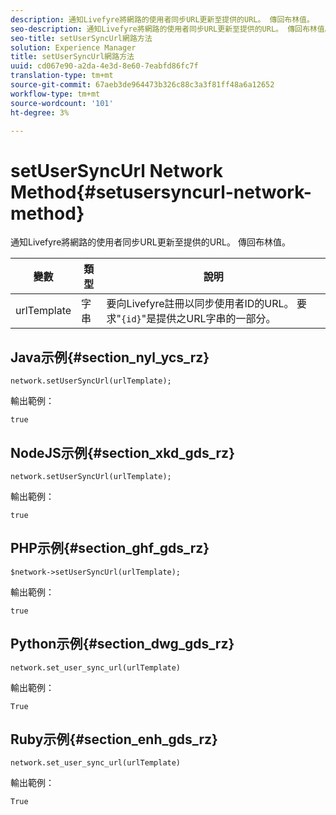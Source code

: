 ```yaml
---
description: 通知Livefyre將網路的使用者同步URL更新至提供的URL。 傳回布林值。
seo-description: 通知Livefyre將網路的使用者同步URL更新至提供的URL。 傳回布林值。
seo-title: setUserSyncUrl網路方法
solution: Experience Manager
title: setUserSyncUrl網路方法
uuid: cd067e90-a2da-4e3d-8e60-7eabfd86fc7f
translation-type: tm+mt
source-git-commit: 67aeb3de964473b326c88c3a3f81ff48a6a12652
workflow-type: tm+mt
source-wordcount: '101'
ht-degree: 3%

---
```



# setUserSyncUrl Network Method{#setusersyncurl-network-method}

通知Livefyre將網路的使用者同步URL更新至提供的URL。 傳回布林值。

| 變數 | 類型 | 說明 |
|--- |--- |--- |
| urlTemplate | 字串 | 要向Livefyre註冊以同步使用者ID的URL。 要求&quot;`{id}`&quot;是提供之URL字串的一部分。 |

## Java示例{#section_nyl_ycs_rz}

```
network.setUserSyncUrl(urlTemplate); 
```

輸出範例：

```
true
```

## NodeJS示例{#section_xkd_gds_rz}

```
network.setUserSyncUrl(urlTemplate); 
```

輸出範例：

```
true
```

## PHP示例{#section_ghf_gds_rz}

```
$network->setUserSyncUrl(urlTemplate); 
```

輸出範例：

```
true
```

## Python示例{#section_dwg_gds_rz}

```
network.set_user_sync_url(urlTemplate) 
```

輸出範例：

```
True
```

## Ruby示例{#section_enh_gds_rz}

```
network.set_user_sync_url(urlTemplate) 
```

輸出範例：

```
True
```
